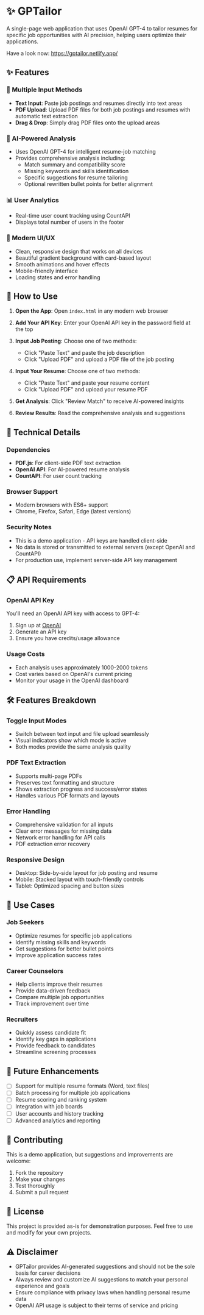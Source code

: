 # ✨ GPTailor

A single-page web application that uses OpenAI GPT-4 to tailor resumes for specific job opportunities with AI precision, helping users optimize their applications. 

Have a look now: https://gptailor.netlify.app/

## ✨ Features

### 📄 Multiple Input Methods
- **Text Input**: Paste job postings and resumes directly into text areas
- **PDF Upload**: Upload PDF files for both job postings and resumes with automatic text extraction
- **Drag & Drop**: Simply drag PDF files onto the upload areas

### 🤖 AI-Powered Analysis
- Uses OpenAI GPT-4 for intelligent resume-job matching
- Provides comprehensive analysis including:
  - Match summary and compatibility score
  - Missing keywords and skills identification
  - Specific suggestions for resume tailoring
  - Optional rewritten bullet points for better alignment

### 📊 User Analytics
- Real-time user count tracking using CountAPI
- Displays total number of users in the footer

### 🎨 Modern UI/UX
- Clean, responsive design that works on all devices
- Beautiful gradient background with card-based layout
- Smooth animations and hover effects
- Mobile-friendly interface
- Loading states and error handling

## 🚀 How to Use

1. **Open the App**: Open `index.html` in any modern web browser

2. **Add Your API Key**: Enter your OpenAI API key in the password field at the top

3. **Input Job Posting**: Choose one of two methods:
   - Click "Paste Text" and paste the job description
   - Click "Upload PDF" and upload a PDF file of the job posting

4. **Input Your Resume**: Choose one of two methods:
   - Click "Paste Text" and paste your resume content
   - Click "Upload PDF" and upload your resume PDF

5. **Get Analysis**: Click "Review Match" to receive AI-powered insights

6. **Review Results**: Read the comprehensive analysis and suggestions

## 🔧 Technical Details

### Dependencies
- **PDF.js**: For client-side PDF text extraction
- **OpenAI API**: For AI-powered resume analysis
- **CountAPI**: For user count tracking

### Browser Support
- Modern browsers with ES6+ support
- Chrome, Firefox, Safari, Edge (latest versions)

### Security Notes
- This is a demo application - API keys are handled client-side
- No data is stored or transmitted to external servers (except OpenAI and CountAPI)
- For production use, implement server-side API key management

## 📋 API Requirements

### OpenAI API Key
You'll need an OpenAI API key with access to GPT-4:
1. Sign up at [OpenAI](https://platform.openai.com/)
2. Generate an API key
3. Ensure you have credits/usage allowance

### Usage Costs
- Each analysis uses approximately 1000-2000 tokens
- Cost varies based on OpenAI's current pricing
- Monitor your usage in the OpenAI dashboard

## 🛠️ Features Breakdown

### Toggle Input Modes
- Switch between text input and file upload seamlessly
- Visual indicators show which mode is active
- Both modes provide the same analysis quality

### PDF Text Extraction
- Supports multi-page PDFs
- Preserves text formatting and structure
- Shows extraction progress and success/error states
- Handles various PDF formats and layouts

### Error Handling
- Comprehensive validation for all inputs
- Clear error messages for missing data
- Network error handling for API calls
- PDF extraction error recovery

### Responsive Design
- Desktop: Side-by-side layout for job posting and resume
- Mobile: Stacked layout with touch-friendly controls
- Tablet: Optimized spacing and button sizes

## 🎯 Use Cases

### Job Seekers
- Optimize resumes for specific job applications
- Identify missing skills and keywords
- Get suggestions for better bullet points
- Improve application success rates

### Career Counselors
- Help clients improve their resumes
- Provide data-driven feedback
- Compare multiple job opportunities
- Track improvement over time

### Recruiters
- Quickly assess candidate fit
- Identify key gaps in applications
- Provide feedback to candidates
- Streamline screening processes

## 🔄 Future Enhancements

- [ ] Support for multiple resume formats (Word, text files)
- [ ] Batch processing for multiple job applications
- [ ] Resume scoring and ranking system
- [ ] Integration with job boards
- [ ] User accounts and history tracking
- [ ] Advanced analytics and reporting

## 🤝 Contributing

This is a demo application, but suggestions and improvements are welcome:
1. Fork the repository
2. Make your changes
3. Test thoroughly
4. Submit a pull request

## 📄 License

This project is provided as-is for demonstration purposes. Feel free to use and modify for your own projects.

## ⚠️ Disclaimer

- GPTailor provides AI-generated suggestions and should not be the sole basis for career decisions
- Always review and customize AI suggestions to match your personal experience and goals
- Ensure compliance with privacy laws when handling personal resume data
- OpenAI API usage is subject to their terms of service and pricing 
